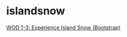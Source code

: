 # islandsnow
[WOD 1-3: Experience Island Snow (Bootstrap)](https://courses.ics.hawaii.edu/ics314s25/morea/ui-frameworks/experience-islandsnow-bootstrap.html)

